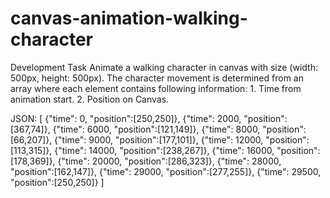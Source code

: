 canvas-animation-walking-character
==================================
Development Task Animate a walking character in canvas with size (width: 500px, height: 500px). The character movement is determined from an array where each element contains following information: 1. Time from animation start. 2. Position on Canvas.

JSON: [ {"time": 0, "position":[250,250]}, {"time": 2000, "position":[367,74]}, {"time": 6000, "position":[121,149]}, {"time": 8000, "position":[66,207]}, {"time": 9000, "position":[177,101]}, {"time": 12000, "position":[113,315]}, {"time": 14000, "position":[238,267]}, {"time": 16000, "position":[178,369]}, {"time": 20000, "position":[286,323]}, {"time": 28000, "position":[162,147]}, {"time": 29000, "position":[277,255]}, {"time": 29500, "position":[250,250]} ]
